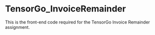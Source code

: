 # TensorGo_InvoiceRemainder
This is the front-end code required for the TensorGo Invoice Remainder assignment. 
